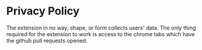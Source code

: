 # Privacy Policy

The extension in no way, shape, or form collects users' data. The only thing required for the extension to work is access to the chrome tabs which have the github pull requests opened. 